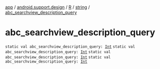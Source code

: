 [app](../../../index.md) / [android.support.design](../../index.md) / [R](../index.md) / [string](index.md) / [abc_searchview_description_query](.)

# abc_searchview_description_query

`static val abc_searchview_description_query: `[`Int`](https://kotlinlang.org/api/latest/jvm/stdlib/kotlin/-int/index.html)
`static val abc_searchview_description_query: `[`Int`](https://kotlinlang.org/api/latest/jvm/stdlib/kotlin/-int/index.html)
`static val abc_searchview_description_query: `[`Int`](https://kotlinlang.org/api/latest/jvm/stdlib/kotlin/-int/index.html)
`static val abc_searchview_description_query: `[`Int`](https://kotlinlang.org/api/latest/jvm/stdlib/kotlin/-int/index.html)